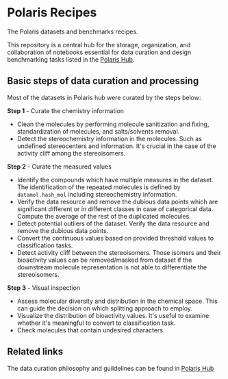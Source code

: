 # Polaris Recipes

The Polaris datasets and benchmarks recipes.

This repository is a central hub for the storage, organization, and collaboration of notebooks essential for data curation and design benchmarking tasks listed in the [Polaris Hub](https://polarishub.io). 

<!-- ## Collection groups:
The current Polaris hub hosts three groups of datasets and benchmarks. 
- ![ADME](https://storage.googleapis.com/polaris-public/icons/icons8-whale-96-ADME.png) ADME properties
- ![Molprop](https://storage.googleapis.com/polaris-public/icons/icons8-bear-100-Molprop.png) Molecular properties
- ![Kinase](https://storage.googleapis.com/polaris-public/icons/icons8-fox-60-kinases.png) Human kinases
 -->

## Basic steps of data curation and processing
Most of the datasets in Polaris hub were curated by the steps below:

**Step 1** - Curate the chemistry information
  - Clean the molecules by performing molecule sanitization and fixing, standardization of molecules, and salts/solvents removal.
  - Detect the stereochemistry information in the molecules. Such as undefined stereocenters and information. It's crucial in the case of the activity cliff among the stereoisomers.


**Step 2** - Curate the measured values
  - Identify the compounds which have multiple measures in the dataset. The identification of the repeated molecules is defined by `datamol.hash_mol` including stereochemistry information.
  - Verify the data resource and remove the dubious data points which are significant different or in different classes in case of categorical data. Compute the average of the rest of the duplicated molecules.
  - Detect potential outliers of the dataset. Verify the data resource and remove the dubious data points.
  - Convert the continuous values based on provided threshold values to classification tasks.
  - Detect activity cliff between the stereoisomers. Those isomers and their bioactivity values can be removed/masked from dataset if the downstream molecule representation is not able to differentiate the stereoisomers.


**Step 3** - Visual inspection
  - Assess molecular diversity and distribution in the chemical space. This can guide the decision on which splitting approach to employ. 
  - Visualize the distribution of bioactivity values. It's useful to examine whether it's meaningful to convert to classification task.
  - Check molecules that contain undesired characters.

## Related links
The data curation philosophy and guildelines can be found in [Polaris Hub](https://polarishub.io/pages/documentation)
